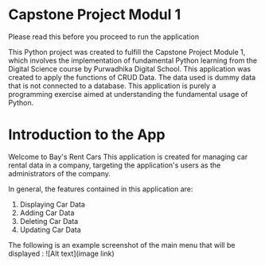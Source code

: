 # Capstone Project Modul 1

Please read this before you proceed to run the application

This Python project was created to fulfill the Capstone Project Module 1, which involves the implementation of fundamental Python learning from the Digital Science course by Purwadhika Digital School. This application was created to apply the functions of CRUD Data. The data used is dummy data that is not connected to a database. This application is purely a programming exercise aimed at understanding the fundamental usage of Python.

# Introduction to the App

Welcome to Bay's Rent Cars
This application is created for managing car rental data in a company, targeting the application's users as the administrators of the company.

In general, the features contained in this application are:
1. Displaying Car Data
2. Adding Car Data
3. Deleting Car Data
4. Updating Car Data

The following is an example screenshot of the main menu that will be displayed :
![Alt text](image link)
